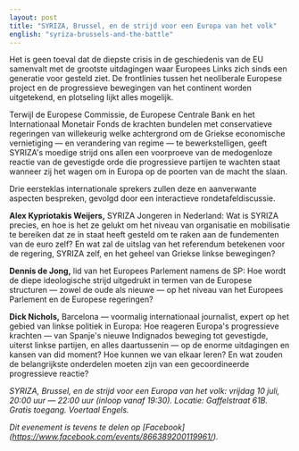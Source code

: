 ```yaml
---
layout: post
title: "SYRIZA, Brussel, en de strijd voor een Europa van het volk"
english: "syriza-brussels-and-the-battle"
---
```


Het is geen toeval dat de diepste crisis in de geschiedenis van de EU
samenvalt met de grootste uitdagingen waar Europees Links zich sinds een
generatie voor gesteld ziet. De frontlinies tussen het neoliberale
Europese project en de progressieve bewegingen van het continent worden
uitgetekend, en plotseling lijkt alles mogelijk.

Terwijl de Europese Commissie, de Europese Centrale Bank en het
Internationaal Monetair Fonds de krachten bundelen met conservatieve
regeringen van willekeurig welke achtergrond om de Griekse economische
vernietiging — en verandering van regime — te bewerkstelligen, geeft
SYRIZA's moedige strijd ons allen een voorproeve van de medogenloze
reactie van de gevestigde orde die progressieve partijen te wachten staat
wanneer zij het wagen om in Europa op de poorten van de macht the slaan.

Drie eersteklas internationale sprekers zullen deze en aanverwante
aspecten bespreken, gevolgd door een interactieve rondetafeldiscussie.

**Alex Kypriotakis Weijers,** SYRIZA Jongeren in Nederland: Wat is SYRIZA
precies, en hoe is het ze gelukt om het niveau van organisatie en
mobilisatie te bereiken dat ze in staat heeft gesteld om te raken aan de
fundementen van de euro zelf? En wat zal de uitslag van het referendum
betekenen voor de regering, SYRIZA zelf, en het geheel van Griekse linkse
bewegingen?

**Dennis de Jong,** lid van het Europees Parlement namens de SP: Hoe wordt de
diepe ideologische strijd uitgedrukt in termen van de Europese structuren
— zowel de oude als nieuwe — op het niveau van het Europees Parlement en de
Europese regeringen?

**Dick Nichols,** Barcelona — voormalig internationaal journalist, expert op
het gebied van linkse politiek in Europa: Hoe reageren Europa's
progressieve krachten — van Spanje's nieuwe Indignados beweging tot
gevestigde, uiterst linkse partijen, en alles daartussenin — op de enorme
uitdagingen en kansen van did moment? Hoe kunnen we van elkaar leren? En
wat zouden de belangrijkste onderdelen moeten zijn van een gecoordineerde
progressieve reactie?

_SYRIZA, Brussel, en de strijd voor een Europa van het volk:
vrijdag 10 juli, 20:00 uur — 22:00 uur (inloop vanaf 19:30). Locatie:
Gaffelstraat 61B. Gratis toegang. Voertaal Engels._

_Dit evenement is tevens te delen op [Facebook] (https://www.facebook.com/events/866389200119961/)._
